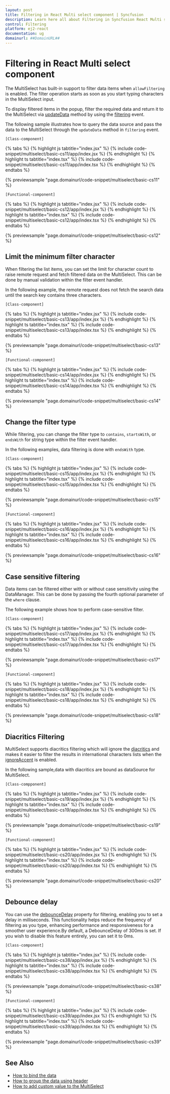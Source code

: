 ```yaml
---
layout: post
title: Filtering in React Multi select component | Syncfusion
description: Learn here all about Filtering in Syncfusion React Multi select component of Syncfusion Essential JS 2 and more.
control: Filtering 
platform: ej2-react
documentation: ug
domainurl: ##DomainURL##
---
```


# Filtering in React Multi select component

The MultiSelect has built-in support to filter data items when `allowFiltering` is enabled. The filter operation starts as soon as you start typing characters in the MultiSelect input.

To display filtered items in the popup, filter the required data and return it to the MultiSelect
via [updateData](https://ej2.syncfusion.com/angular/documentation/api/drop-down-list/filteringEventArgs/#updatedata) method by using the [filtering](https://ej2.syncfusion.com/react/documentation/api/multi-select/#filtering) event.

The following sample illustrates how to query the data source and pass the data to the MultiSelect through the `updateData` method in `filtering` event.

`[Class-component]`

{% tabs %}
{% highlight js tabtitle="index.jsx" %}
{% include code-snippet/multiselect/basic-cs11/app/index.jsx %}
{% endhighlight %}
{% highlight ts tabtitle="index.tsx" %}
{% include code-snippet/multiselect/basic-cs11/app/index.tsx %}
{% endhighlight %}
{% endtabs %}

 {% previewsample "page.domainurl/code-snippet/multiselect/basic-cs11" %}

`[Functional-component]`

{% tabs %}
{% highlight js tabtitle="index.jsx" %}
{% include code-snippet/multiselect/basic-cs12/app/index.jsx %}
{% endhighlight %}
{% highlight ts tabtitle="index.tsx" %}
{% include code-snippet/multiselect/basic-cs12/app/index.tsx %}
{% endhighlight %}
{% endtabs %}

 {% previewsample "page.domainurl/code-snippet/multiselect/basic-cs12" %}

## Limit the minimum filter character

When filtering the list items, you can set the limit for character count to raise remote request and fetch filtered data on the MultiSelect. This can be done by manual validation within the filter event handler.

In the following example, the remote request does not fetch the search data until the search key contains three characters.

`[Class-component]`

{% tabs %}
{% highlight js tabtitle="index.jsx" %}
{% include code-snippet/multiselect/basic-cs13/app/index.jsx %}
{% endhighlight %}
{% highlight ts tabtitle="index.tsx" %}
{% include code-snippet/multiselect/basic-cs13/app/index.tsx %}
{% endhighlight %}
{% endtabs %}

 {% previewsample "page.domainurl/code-snippet/multiselect/basic-cs13" %}

`[Functional-component]`

{% tabs %}
{% highlight js tabtitle="index.jsx" %}
{% include code-snippet/multiselect/basic-cs14/app/index.jsx %}
{% endhighlight %}
{% highlight ts tabtitle="index.tsx" %}
{% include code-snippet/multiselect/basic-cs14/app/index.tsx %}
{% endhighlight %}
{% endtabs %}

 {% previewsample "page.domainurl/code-snippet/multiselect/basic-cs14" %}

## Change the filter type

While filtering, you can change the filter type to `contains`, `startsWith`, or `endsWith` for string type within the filter event handler.

In the following examples, data filtering is done with `endsWith` type.

`[Class-component]`

{% tabs %}
{% highlight js tabtitle="index.jsx" %}
{% include code-snippet/multiselect/basic-cs15/app/index.jsx %}
{% endhighlight %}
{% highlight ts tabtitle="index.tsx" %}
{% include code-snippet/multiselect/basic-cs15/app/index.tsx %}
{% endhighlight %}
{% endtabs %}

 {% previewsample "page.domainurl/code-snippet/multiselect/basic-cs15" %}

`[Functional-component]`

{% tabs %}
{% highlight js tabtitle="index.jsx" %}
{% include code-snippet/multiselect/basic-cs16/app/index.jsx %}
{% endhighlight %}
{% highlight ts tabtitle="index.tsx" %}
{% include code-snippet/multiselect/basic-cs16/app/index.tsx %}
{% endhighlight %}
{% endtabs %}

 {% previewsample "page.domainurl/code-snippet/multiselect/basic-cs16" %}

## Case sensitive filtering

Data items can be filtered either with or without case sensitivity using the DataManager. This can be done by passing the fourth optional parameter of the `where` clause.

The following example shows how to perform case-sensitive filter.

`[Class-component]`

{% tabs %}
{% highlight js tabtitle="index.jsx" %}
{% include code-snippet/multiselect/basic-cs17/app/index.jsx %}
{% endhighlight %}
{% highlight ts tabtitle="index.tsx" %}
{% include code-snippet/multiselect/basic-cs17/app/index.tsx %}
{% endhighlight %}
{% endtabs %}

 {% previewsample "page.domainurl/code-snippet/multiselect/basic-cs17" %}

`[Functional-component]`

{% tabs %}
{% highlight js tabtitle="index.jsx" %}
{% include code-snippet/multiselect/basic-cs18/app/index.jsx %}
{% endhighlight %}
{% highlight ts tabtitle="index.tsx" %}
{% include code-snippet/multiselect/basic-cs18/app/index.tsx %}
{% endhighlight %}
{% endtabs %}

 {% previewsample "page.domainurl/code-snippet/multiselect/basic-cs18" %}

## Diacritics Filtering

MultiSelect supports diacritics filtering which will ignore the [diacritics](https://en.wikipedia.org/wiki/Diacritic) and makes it easier to filter the results in international characters lists when the [ignoreAccent](https://ej2.syncfusion.com/react/documentation/api/multi-select/#ignoreaccent) is enabled.

In the following sample,data with diacritics are bound as dataSource for MultiSelect.

`[Class-compponent]`

{% tabs %}
{% highlight js tabtitle="index.jsx" %}
{% include code-snippet/multiselect/basic-cs19/app/index.jsx %}
{% endhighlight %}
{% highlight ts tabtitle="index.tsx" %}
{% include code-snippet/multiselect/basic-cs19/app/index.tsx %}
{% endhighlight %}
{% endtabs %}

 {% previewsample "page.domainurl/code-snippet/multiselect/basic-cs19" %}

`[Functional-component]`

{% tabs %}
{% highlight js tabtitle="index.jsx" %}
{% include code-snippet/multiselect/basic-cs20/app/index.jsx %}
{% endhighlight %}
{% highlight ts tabtitle="index.tsx" %}
{% include code-snippet/multiselect/basic-cs20/app/index.tsx %}
{% endhighlight %}
{% endtabs %}

 {% previewsample "page.domainurl/code-snippet/multiselect/basic-cs20" %}

## Debounce delay

You can use the [debounceDelay](https://ej2.syncfusion.com/react/documentation/api/multi-select/#debouncedelay) property for filtering, enabling you to set a delay in milliseconds. This functionality helps reduce the frequency of filtering as you type, enhancing performance and responsiveness for a smoother user experience.By default, a DebounceDelay of 300ms is set. If you wish to disable this feature entirely, you can set it to 0ms.

`[Class-component]`

{% tabs %}
{% highlight js tabtitle="index.jsx" %}
{% include code-snippet/multiselect/basic-cs38/app/index.jsx %}
{% endhighlight %}
{% highlight ts tabtitle="index.tsx" %}
{% include code-snippet/multiselect/basic-cs38/app/index.tsx %}
{% endhighlight %}
{% endtabs %}

 {% previewsample "page.domainurl/code-snippet/multiselect/basic-cs38" %}

`[Functional-component]`

{% tabs %}
{% highlight js tabtitle="index.jsx" %}
{% include code-snippet/multiselect/basic-cs39/app/index.jsx %}
{% endhighlight %}
{% highlight ts tabtitle="index.tsx" %}
{% include code-snippet/multiselect/basic-cs39/app/index.tsx %}
{% endhighlight %}
{% endtabs %}

 {% previewsample "page.domainurl/code-snippet/multiselect/basic-cs39" %}

## See Also

* [How to bind the data](./data-binding)
* [How to group the data using header](./grouping)
* [How to add custom value to the MultiSelect](./custom-value)
